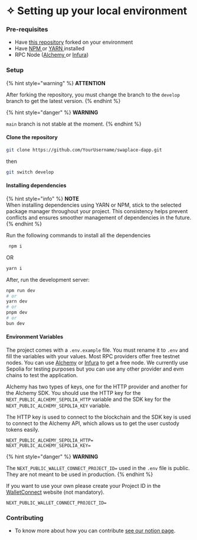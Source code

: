 # ✧ Setting up your local environment

### Pre-requisites

* Have [this repository](https://github.com/blockful-io/swaplace-dapp/tree/develop) forked on your environment
* Have [NPM ](https://nodejs.org/en/download/package-manager)or [YARN ](https://classic.yarnpkg.com/lang/en/docs/install/#windows-stable)installed
* RPC Node ([Alchemy ](https://www.alchemy.com/)or [Infura](https://www.infura.io/))

### Setup

{% hint style="warning" %}
**ATTENTION**

&#x20;After forking the repository, you must change the branch to the `develop` branch to get the latest version.
{% endhint %}

{% hint style="danger" %}
**WARNING**

`main` branch is not stable at the moment.
{% endhint %}

#### Clone the repository

```bash
git clone https://github.com/YourUsername/swaplace-dapp.git
```

then

```bash
git switch develop
```

#### Installing dependencies

{% hint style="info" %}
**NOTE**\
When installing dependencies using YARN or NPM, stick to the selected package manager throughout your project. This consistency helps prevent conflicts and ensures smoother management of dependencies in the future.
{% endhint %}

Run the following commands to install all the dependencies

```bash
 npm i
```

OR

```bash
yarn i
```

After, run the development server:

```bash
npm run dev
# or
yarn dev
# or
pnpm dev
# or
bun dev
```

#### Environment Variables

The project comes with a `.env.example` file. You must rename it to `.env` and fill the variables with your values. Most RPC providers offer free testnet nodes. You can use [Alchemy](https://www.alchemy.com/) or [Infura](https://infura.io/) to get a free node. We currently use Sepolia for testing purposes but you can use any other provider and evm chains to test the application.

Alchemy has two types of keys, one for the HTTP provider and another for the Alchemy SDK. You should use the HTTP key for the `NEXT_PUBLIC_ALCHEMY_SEPOLIA_HTTP` variable and the SDK key for the `NEXT_PUBLIC_ALCHEMY_SEPOLIA_KEY` variable.

The HTTP key is used to connect to the blockchain and the SDK key is used to connect to the Alchemy API, which allows us to get the user custody tokens easily.

```
NEXT_PUBLIC_ALCHEMY_SEPOLIA_HTTP=
NEXT_PUBLIC_ALCHEMY_SEPOLIA_KEY=
```

{% hint style="danger" %}
**WARNING**

The `NEXT_PUBLIC_WALLET_CONNECT_PROJECT_ID=` used in the `.env` file is public. They are not meant to be used in production.
{% endhint %}

If you want to use your own please create your Project ID in the [WalletConnect](https://cloud.walletconnect.com/) website (not mandatory).

```
NEXT_PUBLIC_WALLET_CONNECT_PROJECT_ID=
```

### Contributing

* To know more about how you can contribute [see our notion page](https://blockful.notion.site/Swaplace-Call-for-Contributors-6e4895d2a7264f679439ab2c124603fe).
